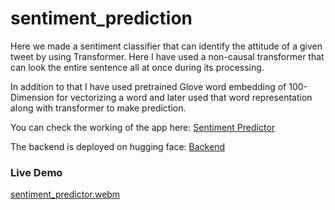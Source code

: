 # sentiment_prediction

Here we made a sentiment classifier that can identify the attitude of a given tweet by using Transformer. Here I 
have used a non-causal transformer that can look the entire sentence all at once during its processing. 

In addition to that I have used pretrained Glove word embedding of 100-Dimension for vectorizing a word and later
used that word representation along with transformer to make prediction. 

You can check the working of the app here: [Sentiment Predictor](https://senti-predictor.streamlit.app/)

The backend is deployed on hugging face: [Backend](https://huggingface.co/spaces/monica22/sentiment_prediction?logs=container)

### Live Demo
[sentiment_predictor.webm](https://github.com/user-attachments/assets/c116d28b-d660-486a-bf02-be0f69af7dc4)
